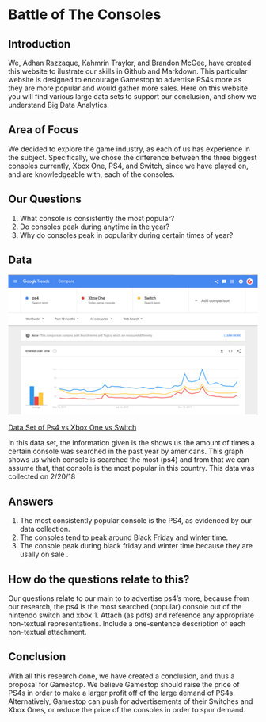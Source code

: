# **Battle of The Consoles**
## **Introduction**
We, Adhan Razzaque, Kahmrin Traylor, and Brandon McGee, have created this website to ilustrate our skills in Github and Markdown. This particular website is designed to encourage Gamestop to advertise PS4s more as they are more popular and would gather more sales. Here on this website you will find various large data sets to support our conclusion, and show we understand Big Data Analytics.

## **Area of Focus**
We decided to explore the game industry, as each of us has experience in the subject. Specifically, we chose the difference between the three biggest consoles currently, Xbox One, PS4, and Switch, since we have played on, and are knowledgeable with, each of the consoles. 

## **Our Questions**
1. What console is consistently the most popular?
2. Do consoles peak during anytime in the year?
3. Why do consoles peak in popularity during certain times of year?

## **Data**
![alt text](https://github.com/generalred512/BigData/blob/master/Charts/Screen%20Shot%202018-03-06%20at%201.32.22%20PM.png "Comparison Chart")

[Data Set of Ps4 vs Xbox One vs Switch](https://trends.google.com/trends/explore?q=ps4,%2Fm%2F0vphbfj,Switch)

In this data set, the information given is the shows us the amount of times a certain console was searched in the past year by americans. This graph shows us which console is searched the most (ps4) and from that we can assume that, that console is the most popular in this country. This data was collected on 2/20/18
## **Answers**
1. The most consistently popular console is the PS4, as evidenced by our data collection.
2. The consoles tend to peak around Black Friday and winter time. 
3. The console peak during black friday and winter time because they are usally on sale .

## **How do the questions relate to this?**
Our questions relate to our main to to advertise ps4’s more, because from our research, the ps4 is the most searched (popular) console out of the nintendo switch and xbox 1. Attach (as pdfs) and reference any appropriate non-textual representations. Include a one-sentence description of each non-textual attachment.

## **Conclusion**
With all this research done, we have created a conclusion, and thus a proposal for Gamestop. We believe Gamestop should raise the price of PS4s in order to make a larger profit off of the large demand of PS4s. Alternatively, Gamestop can push for advertisements of their Switches and Xbox Ones, or reduce the price of the consoles in order to spur demand.
